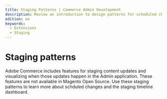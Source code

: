 ```yaml
---
title: Staging Patterns | Commerce Admin Development
description: Review an introduction to design patterns for scheduled changes and timelines in the Adobe Commerce and Magento Open Source Admin application.
edition: ee
keywords:
  - Extensions
  - Staging
---
```


# Staging patterns

Adobe Commerce includes features for staging content updates and visualizing when those updates happen in the Admin application. These features are not available in Magento Open Source. Use these staging patterns to learn more about schduled changes and the staging timeline dashboard.
